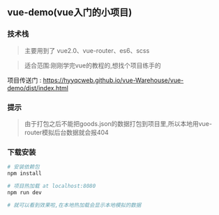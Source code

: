 ## vue-demo(vue入门的小项目) 

### 技术栈

> 主要用到了 vue2.0、vue-router、es6、scss

> 适合范围:刚刚学完vue的教程的,想找个项目练手的

项目传送门 : https://hyyqcweb.github.io/vue-Warehouse/vue-demo/dist/index.html

### 提示

> 由于打包之后不能把goods.json的数据打包到项目里,所以本地用vue-router模拟后台数据就会报404


### 下载安装

``` bash
# 安装依赖包
npm install

# 项目热加载 at localhost:8080
npm run dev

# 就可以看到效果啦,在本地热加载会显示本地模拟的数据
```
